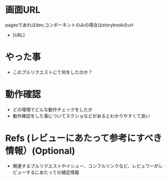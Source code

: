# 画面URL
pagesであればdev,コンポーネントのみの場合はstorybookのurl
- [URL]

# やった事

- このプルリクエストにて何をしたのか？

# 動作確認

- どの環境でどんな動作チェックをしたか
- 動作確認をした事についてスクショなどがあるとわかりやすくて良い

# Refs (レビューにあたって参考にすべき情報）(Optional)

- 関連するプルリクエストやイシュー、コンフルリンクなど、レビュワーがレビューするにあたっての補足情報
